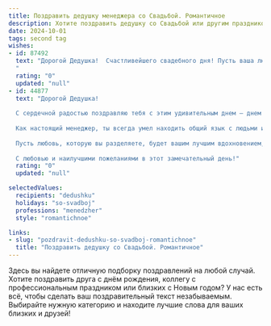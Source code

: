 ```yaml
---
title: Поздравить дедушку менеджера со Свадьбой. Романтичное
description: Хотите поздравить дедушку со Свадьбой или другим праздником? Наш ИИ создаст незабываемое поздравление, а вы обязательно выделитесь среди других.  
date: 2024-10-01
tags: second tag
wishes:
- id: 87492
  text: "Дорогой Дедушка!  Счастливейшего свадебного дня! Пусть ваша любовь, крепкая и нежная, как старое вино, будет радовать вас долгие-долгие годы. Пусть каждый день вашей совместной жизни будет наполнен нежностью, заботой и безграничным счастьем.  Успехов вам в роли супругов, а вашей жизни — невероятной гармонии и благополучия!  Поздравляю от всей души!
  "
  rating: "0"
  updated: "null"
- id: 44877
  text: "Дорогой Дедушка!
  
  С сердечной радостью поздравляю тебя с этим удивительным днем — днем вашей свадьбы! В этот прекрасный момент начинается новая глава вашей жизни, полная любви, доверия и совместных мечтаний.
  
  Как настоящий менеджер, ты всегда умел находить общий язык с людьми и создавал вокруг себя атмосферу тепла и поддержки. Теперь, вместе с любимым человеком, вы сможете строить вашу жизнь, полную счастья и гармонии, как крепкую команду, работающую на общую цель.
  
  Пусть любовь, которую вы разделяете, будет вашим лучшим вдохновением, а каждый день приносит радость и нежность. Желаю вам бесконечного взаимопонимания, жизненной энергии и искреннего счастья в каждом моменте, который вы проведете вместе.
  
  С любовью и наилучшими пожеланиями в этот замечательный день!"
  rating: "0"
  updated: "null"

selectedValues:
  recipients: "dedushku"
  holidays: "so-svadboj"
  professions: "menedzher"
  style: "romantichnoe"

links:
- slug: "pozdravit-dedushku-so-svadboj-romantichnoe"
  title: "Поздравить дедушку со Свадьбой. Романтичное"
---
```


Здесь вы найдете отличную подборку поздравлений на любой случай.
Хотите поздравить друга с днём рождения, коллегу с профессиональным праздником или близких с Новым годом? У нас есть всё, чтобы сделать ваш поздравительный текст незабываемым. Выбирайте нужную категорию и находите лучшие слова для ваших близких и друзей!
